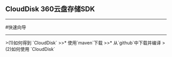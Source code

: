 <h2>CloudDisk 360云盘存储SDK</h2>
<hr>
#快速向导
<hr>
>(1)如何得到 `CloudDisk`
>>* 使用`maven`下载
>>* 从`github`中下载并编译
>(2)如何使用 `CloudDisk`
